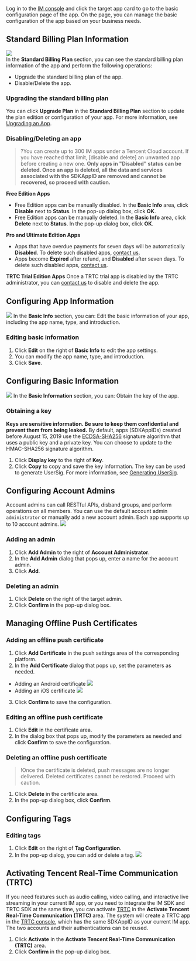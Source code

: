 Log in to the [IM console](https://console.cloud.tencent.com/im) and click the target app card to go to the basic configuration page of the app. On the page, you can manage the basic configuration of the app based on your business needs.



## Standard Billing Plan Information
![](https://main.qcloudimg.com/raw/97daad91ef3deb7e9e1f5cbfb210b7ad.png)  
In the **Standard Billing Plan** section, you can see the standard billing plan information of the app and perform the following operations:

- Upgrade the standard billing plan of the app.
- Disable/Delete the app.

### Upgrading the standard billing plan
You can click **Upgrade Plan** in the **Standard Billing Plan** section to update the plan edition or configuration of your app. For more information, see [Upgrading an App](https://intl.cloud.tencent.com/document/product/1047/34577).

### Disabling/Deleting an app
>?You can create up to 300 IM apps under a Tencent Cloud account. If you have reached that limit, [disable and delete] an unwanted app before creating a new one.
>**Only apps in "Disabled" status can be deleted. Once an app is deleted, all the data and services associated with the SDKAppID are removed and cannot be recovered, so proceed with caution.**


**Free Edition Apps**
- Free Edition apps can be manually disabled.
 In the **Basic Info** area, click **Disable** next to **Status**. In the pop-up dialog box, click **OK**.
- Free Edition apps can be manually deleted.
 In the **Basic Info** area, click **Delete** next to **Status**. In the pop-up dialog box, click **OK**.

**Pro and Ultimate Edition Apps**
- Apps that have overdue payments for seven days will be automatically **Disabled**. To delete such disabled apps, [contact us](https://console.cloud.tencent.com/workorder/category).
- Apps become **Expired** after refund, and **Disabled** after seven days. To delete such disabled apps, [contact us](https://console.cloud.tencent.com/workorder/category).

**TRTC Trial Edition Apps**
Once a TRTC trial app is disabled by the TRTC administrator, you can [contact us](https://console.cloud.tencent.com/workorder/category) to disable and delete the app.

## Configuring App Information
![](https://main.qcloudimg.com/raw/867f34d67ddcca7de31ff17327dee744.png)
In the **Basic Info** section, you can:
Edit the basic information of your app, including the app name, type, and introduction.

### Editing basic information
1. Click **Edit** on the right of **Basic Info** to edit the app settings.
2. You can modify the app name, type, and introduction.
3. Click **Save**.

## Configuring Basic Information
![](https://main.qcloudimg.com/raw/935f6fbdcd16ac4cbcb7ff7d53d7bfe5.png)
In the **Basic Information** section, you can:
Obtain the key of the app.

### Obtaining a key
**Keys are sensitive information. Be sure to keep them confidential and prevent them from being leaked.** By default, apps (SDKAppIDs) created before August 15, 2019 use the [ECDSA-SHA256](https://intl.cloud.tencent.com/document/product/1047/34385) signature algorithm that uses a public key and a private key. You can choose to update to the HMAC-SHA256 signature algorithm.

1. Click **Display key** to the right of **Key**.
2. Click **Copy** to copy and save the key information.
    The key can be used to generate UserSig. For more information, see [Generating UserSig](https://intl.cloud.tencent.com/document/product/1047/34385).

## Configuring Account Admins
Account admins can call RESTful APIs, disband groups, and perform operations on all members. You can use the default account admin `administrator` or manually add a new account admin. Each app supports up to 10 account admins.
![](https://main.qcloudimg.com/raw/9cf8914c53cb998fd7ee619ef30836a9.jpg)
[](id:AddAdmin)

### Adding an admin
1. Click **Add Admin** to the right of **Account Administrator**.
2. In the **Add Admin** dialog that pops up, enter a name for the account admin.
3. Click **Add**.

### Deleting an admin
1. Click **Delete** on the right of the target admin.
2. Click **Confirm** in the pop-up dialog box.

## Managing Offline Push Certificates

### Adding an offline push certificate

1. Click **Add Certificate** in the push settings area of the corresponding platform.
2. In the **Add Certificate** dialog that pops up, set the parameters as needed.
 - Adding an Android certificate
![](https://main.qcloudimg.com/raw/7821c57eef8b7a63019df23eb347720f.jpg)
 - Adding an iOS certificate
 ![](https://main.qcloudimg.com/raw/dc629d1f3ae746e699919930b1f99024.png)
3. Click **Confirm** to save the configuration.

### Editing an offline push certificate
1. Click **Edit** in the certificate area.
2. In the dialog box that pops up, modify the parameters as needed and click **Confirm** to save the configuration.

### Deleting an offline push certificate
>!Once the certificate is deleted, push messages are no longer delivered. Deleted certificates cannot be restored. Proceed with caution.

1. Click **Delete** in the certificate area.
2. In the pop-up dialog box, click **Confirm**.

## Configuring Tags 
### Editing tags

1. Click **Edit** on the right of **Tag Configuration**.
2. In the pop-up dialog, you can add or delete a tag.
![](https://main.qcloudimg.com/raw/0fd92ff5708ea939777cd6916d311f60.png)

## Activating Tencent Real-Time Communication (TRTC)
If you need features such as audio calling, video calling, and interactive live streaming in your current IM app, or you need to integrate the IM SDK and TRTC SDK at the same time, you can activate [TRTC](https://intl.cloud.tencent.com/document/product/647) in the **Activate Tencent Real-Time Communication (TRTC)** area. The system will create a TRTC app in the [TRTC console](https://console.cloud.tencent.com/trtc), which has the same SDKAppID as your current IM app. The two accounts and their authentications can be reused.

1. Click **Activate** in the **Activate Tencent Real-Time Communication (TRTC)** area.
2. Click **Confirm** in the pop-up dialog box.

